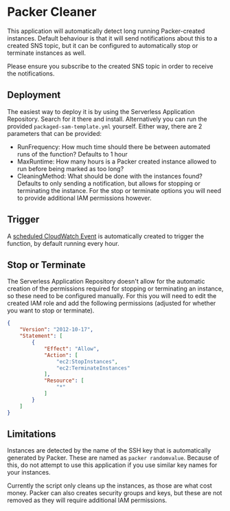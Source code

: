 # Packer Cleaner

This application will automatically detect long running Packer-created instances. Default behaviour is that it will send notifications about this to a created SNS topic, but it can be configured to automatically stop or terminate instances as well.

Please ensure you subscribe to the created SNS topic in order to receive the notifications.

## Deployment

The easiest way to deploy it is by using the Serverless Application Repository. Search for it there and install. Alternatively you can run the provided `packaged-sam-template.yml` yourself. Either way, there are 2 parameters that can be provided:

*   RunFrequency: How much time should there be between automated runs of the function? Defaults to 1 hour
*   MaxRuntime: How many hours is a Packer created instance allowed to run before being marked as too long?
*   CleaningMethod: What should be done with the instances found? Defaults to only sending a notification, but allows for stopping or terminating the instance. For the stop or terminate options you will need to provide additional IAM permissions however.

## Trigger

A [scheduled CloudWatch Event](https://docs.aws.amazon.com/lambda/latest/dg/tutorial-scheduled-events-schedule-expressions.html) is automatically created to trigger the function, by default running every hour.

## Stop or Terminate

The Serverless Application Repository doesn't allow for the automatic creation of the permissions required for stopping or terminating an instance, so these need to be configured manually. For this you will need to edit the created IAM role and add the following permissions (adjusted for whether you want to stop or terminate).

```json
{
    "Version": "2012-10-17",
    "Statement": [
        {
            "Effect": "Allow",
            "Action": [
                "ec2:StopInstances",
                "ec2:TerminateInstances"
            ],
            "Resource": [
                "*"
            ]
        }
    ]
}
```

## Limitations

Instances are detected by the name of the SSH key that is automatically generated by Packer. These are named as `packer randomvalue`. Because of this, do not attempt to use this application if you use similar key names for your instances.

Currently the script only cleans up the instances, as those are what cost money. Packer can also creates security groups and keys, but these are not removed as they will require additional IAM permissions.
